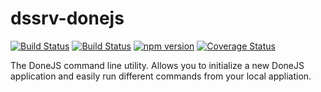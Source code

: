 # dssrv-donejs

[![Build Status](https://travis-ci.org/donejs/cli.svg?branch=master)](https://travis-ci.org/donejs/cli)
[![Build Status](https://ci.appveyor.com/api/projects/status/github/donejs/cli?branch=master&svg=true)](https://ci.appveyor.com/project/matthewp/cli)
[![npm version](https://badge.fury.io/js/dssrv-donejs.svg)](http://badge.fury.io/js/dssrv-donejs)
[![Coverage Status](https://coveralls.io/repos/github/donejs/cli/badge.svg?branch=code-coverage)](https://coveralls.io/github/donejs/cli?branch=code-coverage)

The DoneJS command line utility. Allows you to initialize a new DoneJS application and easily run different commands from your local appliation.
